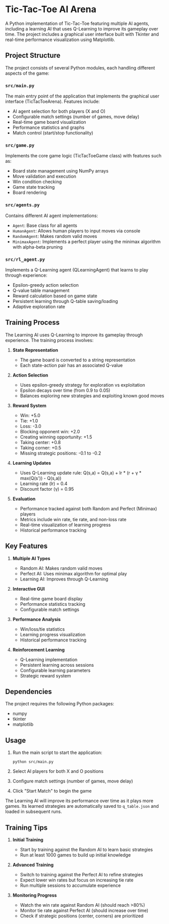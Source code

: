 # Tic-Tac-Toe AI Arena

A Python implementation of Tic-Tac-Toe featuring multiple AI agents, including a learning AI that uses Q-Learning to improve its gameplay over time. The project includes a graphical user interface built with Tkinter and real-time performance visualization using Matplotlib.

## Project Structure

The project consists of several Python modules, each handling different aspects of the game:

### `src/main.py`
The main entry point of the application that implements the graphical user interface (TicTacToeArena). Features include:
- AI agent selection for both players (X and O)
- Configurable match settings (number of games, move delay)
- Real-time game board visualization
- Performance statistics and graphs
- Match control (start/stop functionality)

### `src/game.py`
Implements the core game logic (TicTacToeGame class) with features such as:
- Board state management using NumPy arrays
- Move validation and execution
- Win condition checking
- Game state tracking
- Board rendering

### `src/agents.py`
Contains different AI agent implementations:
- `Agent`: Base class for all agents
- `HumanAgent`: Allows human players to input moves via console
- `RandomAgent`: Makes random valid moves
- `MinimaxAgent`: Implements a perfect player using the minimax algorithm with alpha-beta pruning

### `src/rl_agent.py`
Implements a Q-Learning agent (QLearningAgent) that learns to play through experience:
- Epsilon-greedy action selection
- Q-value table management
- Reward calculation based on game state
- Persistent learning through Q-table saving/loading
- Adaptive exploration rate

## Training Process

The Learning AI uses Q-Learning to improve its gameplay through experience. The training process involves:

1. **State Representation**
   - The game board is converted to a string representation
   - Each state-action pair has an associated Q-value

2. **Action Selection**
   - Uses epsilon-greedy strategy for exploration vs exploitation
   - Epsilon decays over time (from 0.9 to 0.05)
   - Balances exploring new strategies and exploiting known good moves

3. **Reward System**
   - Win: +5.0
   - Tie: +1.0
   - Loss: -3.0
   - Blocking opponent win: +2.0
   - Creating winning opportunity: +1.5
   - Taking center: +0.8
   - Taking corner: +0.5
   - Missing strategic positions: -0.1 to -0.2

4. **Learning Updates**
   - Uses Q-Learning update rule: Q(s,a) = Q(s,a) + lr * (r + γ * max(Q(s')) - Q(s,a))
   - Learning rate (lr) = 0.4
   - Discount factor (γ) = 0.95

5. **Evaluation**
   - Performance tracked against both Random and Perfect (Minimax) players
   - Metrics include win rate, tie rate, and non-loss rate
   - Real-time visualization of learning progress
   - Historical performance tracking

## Key Features

1. **Multiple AI Types**
   - Random AI: Makes random valid moves
   - Perfect AI: Uses minimax algorithm for optimal play
   - Learning AI: Improves through Q-Learning

2. **Interactive GUI**
   - Real-time game board display
   - Performance statistics tracking
   - Configurable match settings

3. **Performance Analysis**
   - Win/loss/tie statistics
   - Learning progress visualization
   - Historical performance tracking

4. **Reinforcement Learning**
   - Q-Learning implementation
   - Persistent learning across sessions
   - Configurable learning parameters
   - Strategic reward system

## Dependencies

The project requires the following Python packages:
- numpy
- tkinter
- matplotlib

## Usage

1. Run the main script to start the application:
   ```
   python src/main.py
   ```

2. Select AI players for both X and O positions
3. Configure match settings (number of games, move delay)
4. Click "Start Match" to begin the game

The Learning AI will improve its performance over time as it plays more games. Its learned strategies are automatically saved to `q_table.json` and loaded in subsequent runs.

## Training Tips

1. **Initial Training**
   - Start by training against the Random AI to learn basic strategies
   - Run at least 1000 games to build up initial knowledge

2. **Advanced Training**
   - Switch to training against the Perfect AI to refine strategies
   - Expect lower win rates but focus on increasing tie rate
   - Run multiple sessions to accumulate experience

3. **Monitoring Progress**
   - Watch the win rate against Random AI (should reach >80%)
   - Monitor tie rate against Perfect AI (should increase over time)
   - Check if strategic positions (center, corners) are prioritized 
